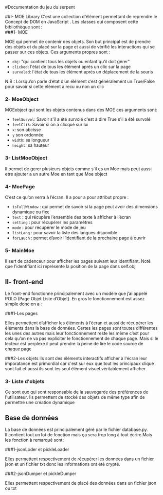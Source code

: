 #Documentation du jeu du serpent

##I-  MOE Library
C'est une collection d'élément permettant de reprendre le Concept de DOM en JavaScript .
Les classes qui composent cette bibliothèque sont : <br>
###1-	 MOE

MOE qui permet de contenir des objets. Son but principal est de prendre des objets et du placé sur la page et aussi de vérifié les interactions qui se passer sur ces objets. Ces arguments propres sont :

-   `obj`: "qui contient tous les objets ou enfant qu'il doit gérer"
-	`clicked`: l'état de tous les élément après un clic sur la page
-	`survoled`: l'état de tous les élément après un déplacement de la souris

N.B : Lorsqu’on parle d’etat d’un élément c’est généralement un True/False pour savoir si cette élément à recu ou non un clic

### 2-	MoeObject

MOEobject qui sont les objets contenus dans des MOE
ces arguments sont: 

-   `feelSurvol`: Savoir s'il a été survolé c'est à dire True s'il a été survolé
-   `feelClik`: Savoir si on a clicqué sur lui
-   `x`: son abcisse
-   `y` son ordonnée
-   `width`: sa longueur 
-   `height`: sa hauteur

### 3- ListMoeObject

Il permet de gerer plusieurs objets comme s'il es un Moe mais peut aussi etre ajouter a un autre Moe en tant que Moe object

### 4-  MoePage

C’est ce qu’on verra à l’écran.
Il a pour a pour attribut propre :

-   `isFullWindow` : qui permet de savoir si la page peut avoir des dimensions dynamique ou fixe 
-   `text` : qui récupère l’ensemble des texte à afficher à l’écran
-   `setting` : pour récupérer les paramètres
-   `mode` : pour récupérer le mode de jeu
-   `listLang` : pour savoir la liste des langues disponible
-   `forLauch` : permet d’avoir l’identifiant de la prochaine page à ouvrir 

### 5-  MainMoe
Il sert de cadenceur pour afficher les pages suivant leur identifiant. Noté que l'identifiant ici représente la position de la page dans self.obj 

## II- front-end

Le front-end fonctionne principalement avec un modèle que j’ai appelé POLO (Page Objet Liste d’Objet). En gros le fonctionnement est assez simple donc on a : 

###1-Les pages

Elles permettent d’afficher les éléments à l’écran et aussi de récupérer les éléments dans la base de données. Certes les pages sont toutes différentes les unes des autres mais leur fonctionnement reste les même c’est pour cela qu’on ne va pas expliciter le fonctionnement de chaque page. Mais si le lecteur est perplexe il peut prendre la peine de lire le code source de chaque page

###2-Les objets
Ils sont des éléments interactifs afficher à l'écran leur imporatance est primordial car c'est sur eux que tout les orincipaux clique sont fait et aussi ils sont les seul élément visuel véritablement afficher

### 3- Liste d'objets
Ce sont eux qui sont responsable de la sauvegarde des préférences de l'utilisateur. Ils permettent de stocké des objets de même type afin de permettre une création dynamique
## Base de données

La base de données est principalement géré par le fichier database.py.<br>
Il contient tout un lot de fonction mais ça sera trop long à tout écrire.Mais les fonction à remarqué sont:

###1-jsonLoder et pickleLoader

Elles permettent respectivement de récupérer les données dans un fichier json et un fichier txt donc les informations ont été crypté.

###2-jsonDumper et pickleDumper

Elles permettent respectivement de placé des données dans un fichier json ou txt 

